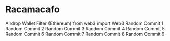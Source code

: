 # Racamacafo
Airdrop Wallet Filter (Ethereum) from web3 import Web3 
Random Commit 1
Random Commit 2
Random Commit 3
Random Commit 4
Random Commit 5
Random Commit 6
Random Commit 7
Random Commit 8
Random Commit 9
